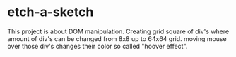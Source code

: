 # etch-a-sketch

This project is about DOM manipulation. Creating grid square of div's where amount of div's can be changed from 8x8 up to 64x64 grid.
moving mouse over those div's changes their color so called "hoover effect".